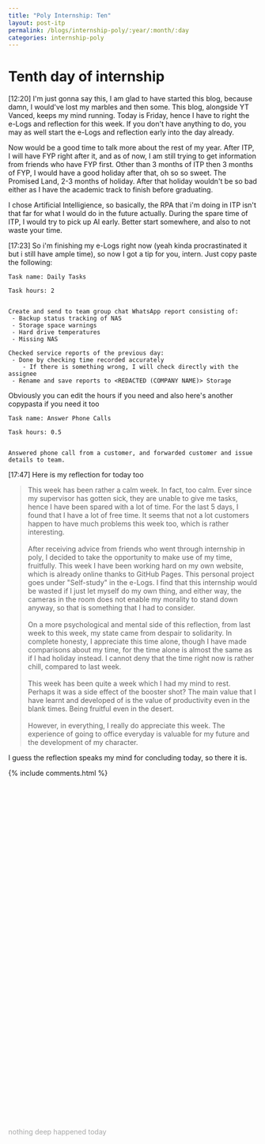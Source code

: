 ```yaml
---
title: "Poly Internship: Ten"
layout: post-itp
permalink: /blogs/internship-poly/:year/:month/:day
categories: internship-poly
---
```

# Tenth day of internship

<span class="timestamp">[12:20]</span> I'm just gonna say this, I am glad to have started this blog, because damn, I would've lost my marbles and then some. This blog, alongside YT Vanced, keeps my mind running. Today is Friday, hence I have to right the e-Logs and reflection for this week. If you don't have anything to do, you may as well start the e-Logs and reflection early into the day already. 

Now would be a good time to talk more about the rest of my year. After ITP, I will have FYP right after it, and as of now, I am still trying to get information from friends who have FYP first. Other than 3 months of ITP then 3 months of FYP, I would have a good holiday after that, oh so so sweet. The Promised Land, 2-3 months of holiday. After that holiday wouldn't be so bad either as I have the academic track to finish before graduating. 

I chose Artificial Intelligience, so basically, the RPA that i'm doing in ITP isn't that far for what I would do in the future actually. During the spare time of ITP, I would try to pick up AI early. Better start somewhere, and also to not waste your time.

<span class="timestamp">[17:23]</span> So i'm finishing my e-Logs right now (yeah kinda procrastinated it but i still have ample time), so now I got a tip for you, intern. Just copy paste the following:
```
Task name: Daily Tasks

Task hours: 2


Create and send to team group chat WhatsApp report consisting of:
 - Backup status tracking of NAS
 - Storage space warnings
 - Hard drive temperatures
 - Missing NAS

Checked service reports of the previous day:
 - Done by checking time recorded accurately
    - If there is something wrong, I will check directly with the assignee
 - Rename and save reports to <REDACTED (COMPANY NAME)> Storage
```
Obviously you can edit the hours if you need and also here's another copypasta if you need it too
```
Task name: Answer Phone Calls

Task hours: 0.5


Answered phone call from a customer, and forwarded customer and issue details to team.
```

<span class="timestamp">[17:47]</span> Here is my reflection for today too

> This week has been rather a calm week. In fact, too calm. Ever since my supervisor has gotten sick, they are unable to give me tasks, hence I have been spared with a lot of time. For the last 5 days, I found that I have a lot of free time. It seems that not a lot customers happen to have much problems this week too, which is rather interesting.<br><br>After receiving advice from friends who went through internship in poly, I decided to take the opportunity to make use of my time, fruitfully. This week I have been working hard on my own website, which is already online thanks to GitHub Pages. This personal project goes under "Self-study" in the e-Logs. I find that this internship would be wasted if I just let myself do my own thing, and either way, the cameras in the room does not enable my morality to stand down anyway, so that is something that I had to consider.<br><br>On a more psychological and mental side of this reflection, from last week to this week, my state came from despair to solidarity. In complete honesty, I appreciate this time alone, though I have made comparisons about my time, for the time alone is almost the same as if I had holiday instead. I cannot deny that the time right now is rather chill, compared to last week. <br><br>This week has been quite a week which I had my mind to rest. Perhaps it was a side effect of the booster shot? The main value that I have learnt and developed of is the value of productivity even in the blank times. Being fruitful even in the desert. <br><br>However, in everything, I really do appreciate this week. The experience of going to office everyday is valuable for my future and the development of my character. 

I guess the reflection speaks my mind for concluding today, so there it is.

{% include comments.html %}

<br>
<br>
<br>
<br>
<br>
<br>
<br>
<br>
<br>
<br>
<br>
<br>
<br>
<br>
<br>
<br>
<br>
<br>
<br>
<br>
<br>
<br>
<br>
<br>
<br>
<br>
<br>
<br>
<br>
<br>
<br>
<br>
<br>
<br>
<br>
<br>
<br>
<br>
<br>
<br>

<span class="disable-selection" onclick="loadText()" style="color:#0005;">nothing deep happened today</span>
<span class="disable-selection" id="load-text" style="display:none;">Finally, prayer meeting comes back to corporate again. 2 years of going to other peoples' houses doesn't hurt, but to have that refreshing corporate worship with the church on a Friday night is like taking a cold bath after riding your hog all day in front of a computer screen. <br><br>The distance between Suntec & the church was pretty short, so i had, like, and hour for dinner. As I approached a coffee shop, I slowly saw some people from the youth, and then I brightened up, as a wave of joy and happiness came over me seeing my community near church. I tagged along some of my brothers and we got to have fellowship, of which I ever so value so much.<br><br>Now the Word that pastor had for us during prayer meeting today, penetrated my soul. I lost the believe that there is power in declaring God over my obstacles of life. It was super refreshing, and to be honest, I was not expecting that rhema to come. I wish that prayer meeting would be in church every week, even if the distance to home is further than going to other peoples' houses.<br><br>Until next week, i want this hope that God provides will persevere, for His hope keeps on going.</span>